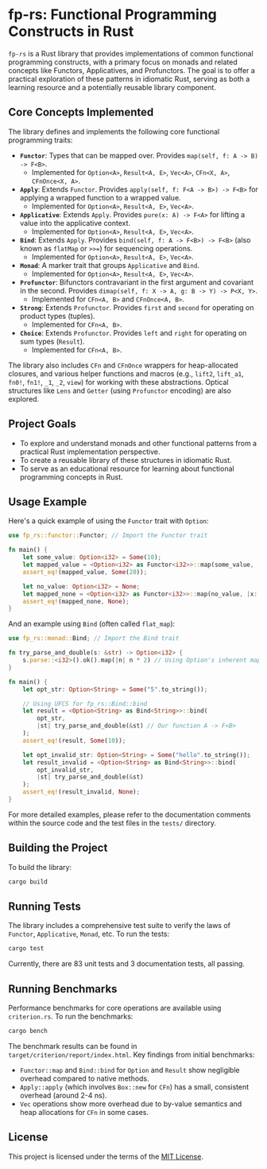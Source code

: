 # fp-rs: Functional Programming Constructs in Rust

`fp-rs` is a Rust library that provides implementations of common functional programming constructs, with a primary focus on monads and related concepts like Functors, Applicatives, and Profunctors. The goal is to offer a practical exploration of these patterns in idiomatic Rust, serving as both a learning resource and a potentially reusable library component.

## Core Concepts Implemented

The library defines and implements the following core functional programming traits:

*   **`Functor`**: Types that can be mapped over. Provides `map(self, f: A -> B) -> F<B>`.
    *   Implemented for `Option<A>`, `Result<A, E>`, `Vec<A>`, `CFn<X, A>`, `CFnOnce<X, A>`.
*   **`Apply`**: Extends `Functor`. Provides `apply(self, f: F<A -> B>) -> F<B>` for applying a wrapped function to a wrapped value.
    *   Implemented for `Option<A>`, `Result<A, E>`, `Vec<A>`.
*   **`Applicative`**: Extends `Apply`. Provides `pure(x: A) -> F<A>` for lifting a value into the applicative context.
    *   Implemented for `Option<A>`, `Result<A, E>`, `Vec<A>`.
*   **`Bind`**: Extends `Apply`. Provides `bind(self, f: A -> F<B>) -> F<B>` (also known as `flatMap` or `>>=`) for sequencing operations.
    *   Implemented for `Option<A>`, `Result<A, E>`, `Vec<A>`.
*   **`Monad`**: A marker trait that groups `Applicative` and `Bind`.
    *   Implemented for `Option<A>`, `Result<A, E>`, `Vec<A>`.
*   **`Profunctor`**: Bifunctors contravariant in the first argument and covariant in the second. Provides `dimap(self, f: X -> A, g: B -> Y) -> P<X, Y>`.
    *   Implemented for `CFn<A, B>` and `CFnOnce<A, B>`.
*   **`Strong`**: Extends `Profunctor`. Provides `first` and `second` for operating on product types (tuples).
    *   Implemented for `CFn<A, B>`.
*   **`Choice`**: Extends `Profunctor`. Provides `left` and `right` for operating on sum types (`Result`).
    *   Implemented for `CFn<A, B>`.

The library also includes `CFn` and `CFnOnce` wrappers for heap-allocated closures, and various helper functions and macros (e.g., `lift2`, `lift_a1`, `fn0!`, `fn1!`, `_1`, `_2`, `view`) for working with these abstractions. Optical structures like `Lens` and `Getter` (using `Profunctor` encoding) are also explored.

## Project Goals
- To explore and understand monads and other functional patterns from a practical Rust implementation perspective.
- To create a reusable library of these structures in idiomatic Rust.
- To serve as an educational resource for learning about functional programming concepts in Rust.

## Usage Example

Here's a quick example of using the `Functor` trait with `Option`:

```rust
use fp_rs::functor::Functor; // Import the Functor trait

fn main() {
    let some_value: Option<i32> = Some(10);
    let mapped_value = <Option<i32> as Functor<i32>>::map(some_value, |x| x * 2);
    assert_eq!(mapped_value, Some(20));

    let no_value: Option<i32> = None;
    let mapped_none = <Option<i32> as Functor<i32>>::map(no_value, |x: i32| x * 2);
    assert_eq!(mapped_none, None);
}
```

And an example using `Bind` (often called `flat_map`):

```rust
use fp_rs::monad::Bind; // Import the Bind trait

fn try_parse_and_double(s: &str) -> Option<i32> {
    s.parse::<i32>().ok().map(|n| n * 2) // Using Option's inherent map
}

fn main() {
    let opt_str: Option<String> = Some("5".to_string());

    // Using UFCS for fp_rs::Bind::bind
    let result = <Option<String> as Bind<String>>::bind(
        opt_str,
        |st| try_parse_and_double(&st) // Our function A -> F<B>
    );
    assert_eq!(result, Some(10));

    let opt_invalid_str: Option<String> = Some("hello".to_string());
    let result_invalid = <Option<String> as Bind<String>>::bind(
        opt_invalid_str,
        |st| try_parse_and_double(&st)
    );
    assert_eq!(result_invalid, None);
}
```

For more detailed examples, please refer to the documentation comments within the source code and the test files in the `tests/` directory.

## Building the Project

To build the library:
```bash
cargo build
```

## Running Tests

The library includes a comprehensive test suite to verify the laws of `Functor`, `Applicative`, `Monad`, etc. To run the tests:
```bash
cargo test
```
Currently, there are 83 unit tests and 3 documentation tests, all passing.

## Running Benchmarks

Performance benchmarks for core operations are available using `criterion.rs`. To run the benchmarks:
```bash
cargo bench
```
The benchmark results can be found in `target/criterion/report/index.html`.
Key findings from initial benchmarks:
- `Functor::map` and `Bind::bind` for `Option` and `Result` show negligible overhead compared to native methods.
- `Apply::apply` (which involves `Box::new` for `CFn`) has a small, consistent overhead (around 2-4 ns).
- `Vec` operations show more overhead due to by-value semantics and heap allocations for `CFn` in some cases.

## License

This project is licensed under the terms of the [MIT License](./LICENSE).
